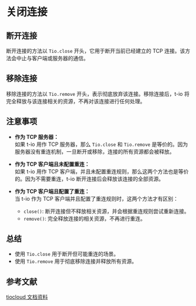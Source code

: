 # 关闭连接

## 断开连接

断开连接的方法以 `Tio.close` 开头，它用于断开当前已经建立的 TCP 连接。该方法会中止与客户端或服务器的通信。

## 移除连接

移除连接的方法以 `Tio.remove` 开头，表示彻底放弃该连接。移除连接后，t-io 将完全释放与该连接相关的资源，不再对该连接进行任何处理。

## 注意事项

- **作为 TCP 服务器：**  
  如果 t-io 用作 TCP 服务器，那么 `Tio.close` 和 `Tio.remove` 是等价的。因为服务器没有重连机制，一旦断开或移除，连接的所有资源都会被释放。

- **作为 TCP 客户端且未配置重连：**  
  如果 t-io 用作 TCP 客户端，并且未配置重连规则，那么这两个方法也是等价的。因为不需要重连，t-io 断开连接后会释放该连接的全部资源。

- **作为 TCP 客户端且配置了重连：**  
  当 t-io 作为 TCP 客户端并且配置了重连规则时，这两个方法才有区别：
  - `close()`: 断开连接但不释放相关资源，并会根据重连规则尝试重新连接。
  - `remove()`: 完全释放连接的相关资源，不再进行重连。

## 总结

- 使用 `Tio.close` 用于断开但可能重连的场景。
- 使用 `Tio.remove` 用于彻底移除连接并释放所有资源。

## 参考文献

[tiocloud 文档资料](https://www.tiocloud.com/doc/tio/?pageNumber=1)
